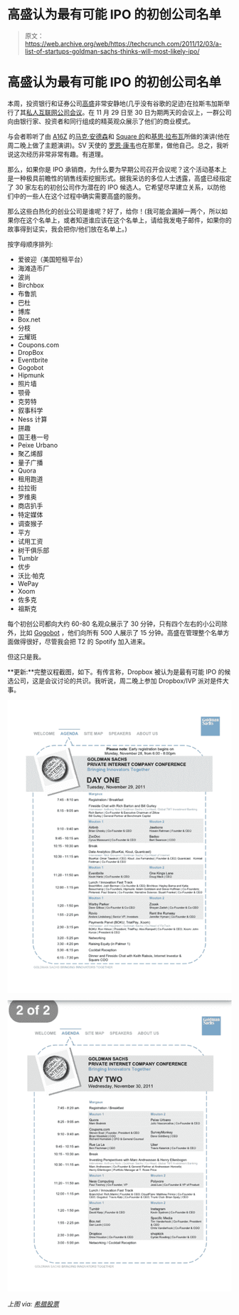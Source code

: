 # 高盛认为最有可能 IPO 的初创公司名单 

> 原文：<https://web.archive.org/web/https://techcrunch.com/2011/12/03/a-list-of-startups-goldman-sachs-thinks-will-most-likely-ipo/>

# 高盛认为最有可能 IPO 的初创公司名单

本周，投资银行和证券公司[高盛](https://web.archive.org/web/20221225011723/http://www2.goldmansachs.com/?cid=PS_01_05_06_99_01_01)非常安静地(几乎没有谷歌的足迹)在拉斯韦加斯举行了其[私人互联网公司会议](https://web.archive.org/web/20221225011723/http://plancast.com/p/8jje/goldman-sachs-private-internet-company-conference)。在 11 月 29 日至 30 日为期两天的会议上，一群公司向由银行家、投资者和同行组成的精英观众展示了他们的商业模式。

与会者聆听了由 [A16Z](https://web.archive.org/web/20221225011723/http://a16z.com/) 的[马克·安德森](https://web.archive.org/web/20221225011723/http://www.crunchbase.com/person/marc-andreessen)和 [Square 的](https://web.archive.org/web/20221225011723/http://www.square.com/)和[基思·拉布瓦](https://web.archive.org/web/20221225011723/http://www.crunchbase.com/person/keith-rabois)所做的演讲(他在周二晚上做了主题演讲)。SV 天使的 [罗恩·康韦](https://web.archive.org/web/20221225011723/http://www.crunchbase.com/person/ron-conway)也在那里，做他自己。总之，我听说这次经历非常非常有趣。有道理。

那么，如果你是 IPO 承销商，为什么要为早期公司召开会议呢？这个活动基本上是一种极具前瞻性的销售线索挖掘形式。据我采访的多位人士透露，高盛已经指定了 30 家左右的初创公司作为潜在的 IPO 候选人。它希望尽早建立关系，以防他们中的一些人在这个过程中确实需要高盛的服务。

那么这些白热化的创业公司是谁呢？好了，给你！(我可能会漏掉一两个，所以如果你在这个名单上，或者知道谁应该在这个名单上，请给我发电子邮件，如果你的故事得到证实，我会把你/他们放在名单上。)

按字母顺序排列:

*   爱彼迎（美国短租平台）
*   海滩造币厂
*   波尚
*   Birchbox
*   布鲁凯
*   巴杜
*   博库
*   Box.net
*   分枝
*   云耀斑
*   Coupons.com
*   DropBox
*   Eventbrite
*   Gogobot
*   Hipmunk
*   照片墙
*   颚骨
*   克劳特
*   叙事科学
*   Ness 计算
*   拼趣
*   国王巷一号
*   Peixe Urbano
*   聚乙烯醇
*   量子广播
*   Quora
*   租用跑道
*   拉拉街
*   罗维奥
*   商店扒手
*   特定媒体
*   调查猴子
*   平方
*   试用工资
*   树干俱乐部
*   Tumblr
*   优步
*   沃比·帕克
*   WePay
*   Xoom
*   佐多克
*   祖斯克

每个初创公司都向大约 60-80 名观众展示了 30 分钟，只有四个左右的小公司除外，比如 [Gogobot](https://web.archive.org/web/20221225011723/http://www.gogobot.com/) ，他们向所有 500 人展示了 15 分钟。高盛在管理整个名单方面做得很好，尽管我会把 T2 的 Spotify 加入进来。

但这只是我。

**更新:**完整议程截图，如下。有传言称，Dropbox 被认为是最有可能 IPO 的候选公司，这是会议讨论的共识。我听说，周二晚上参加 Dropbox/IVP 派对是件大事。

[![](img/742575089673210e3c85a6384283add6.png "Screen Shot 2011-12-04 at 1.26.45 PM")](https://web.archive.org/web/20221225011723/https://techcrunch.com/wp-content/uploads/2011/12/screen-shot-2011-12-04-at-1-26-45-pm.png)

[![](img/cb848530bcef6f594c560461dfbae278.png "Screen Shot 2011-12-04 at 1.27.11 PM")](https://web.archive.org/web/20221225011723/https://techcrunch.com/wp-content/uploads/2011/12/screen-shot-2011-12-04-at-1-27-11-pm.png)

*上图 via: [希腊股票](https://web.archive.org/web/20221225011723/http://www.greekshares.com/initial_public_offering.php)*